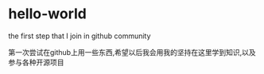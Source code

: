 # hello-world
the first step that I join in github community

第一次尝试在github上用一些东西,希望以后我会用我的坚持在这里学到知识,以及参与各种开源项目
